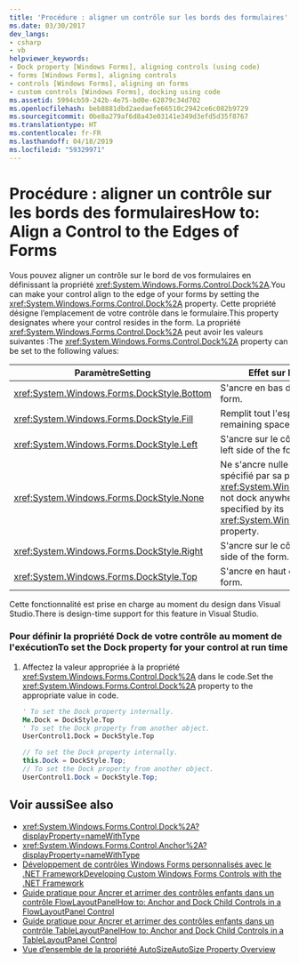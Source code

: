 ```yaml
---
title: 'Procédure : aligner un contrôle sur les bords des formulaires'
ms.date: 03/30/2017
dev_langs:
- csharp
- vb
helpviewer_keywords:
- Dock property [Windows Forms], aligning controls (using code)
- forms [Windows Forms], aligning controls
- controls [Windows Forms], aligning on forms
- custom controls [Windows Forms], docking using code
ms.assetid: 5994cb59-242b-4e75-bd0e-62879c34d702
ms.openlocfilehash: beb8881dbd2aedaefe66510c2942ce6c082b9729
ms.sourcegitcommit: 0be8a279af6d8a43e03141e349d3efd5d35f8767
ms.translationtype: HT
ms.contentlocale: fr-FR
ms.lasthandoff: 04/18/2019
ms.locfileid: "59329971"
---
```

# <a name="how-to-align-a-control-to-the-edges-of-forms"></a><span data-ttu-id="3e1b1-102">Procédure : aligner un contrôle sur les bords des formulaires</span><span class="sxs-lookup"><span data-stu-id="3e1b1-102">How to: Align a Control to the Edges of Forms</span></span>
<span data-ttu-id="3e1b1-103">Vous pouvez aligner un contrôle sur le bord de vos formulaires en définissant la propriété <xref:System.Windows.Forms.Control.Dock%2A>.</span><span class="sxs-lookup"><span data-stu-id="3e1b1-103">You can make your control align to the edge of your forms by setting the <xref:System.Windows.Forms.Control.Dock%2A> property.</span></span> <span data-ttu-id="3e1b1-104">Cette propriété désigne l’emplacement de votre contrôle dans le formulaire.</span><span class="sxs-lookup"><span data-stu-id="3e1b1-104">This property designates where your control resides in the form.</span></span> <span data-ttu-id="3e1b1-105">La propriété <xref:System.Windows.Forms.Control.Dock%2A> peut avoir les valeurs suivantes :</span><span class="sxs-lookup"><span data-stu-id="3e1b1-105">The <xref:System.Windows.Forms.Control.Dock%2A> property can be set to the following values:</span></span>  
  
|<span data-ttu-id="3e1b1-106">Paramètre</span><span class="sxs-lookup"><span data-stu-id="3e1b1-106">Setting</span></span>|<span data-ttu-id="3e1b1-107">Effet sur le contrôle</span><span class="sxs-lookup"><span data-stu-id="3e1b1-107">Effect on your control</span></span>|  
|-------------|----------------------------|  
|<xref:System.Windows.Forms.DockStyle.Bottom>|<span data-ttu-id="3e1b1-108">S'ancre en bas du formulaire.</span><span class="sxs-lookup"><span data-stu-id="3e1b1-108">Docks to the bottom of the form.</span></span>|  
|<xref:System.Windows.Forms.DockStyle.Fill>|<span data-ttu-id="3e1b1-109">Remplit tout l'espace restant dans le formulaire.</span><span class="sxs-lookup"><span data-stu-id="3e1b1-109">Fills all remaining space in the form.</span></span>|  
|<xref:System.Windows.Forms.DockStyle.Left>|<span data-ttu-id="3e1b1-110">S'ancre sur le côté gauche du formulaire.</span><span class="sxs-lookup"><span data-stu-id="3e1b1-110">Docks to the left side of the form.</span></span>|  
|<xref:System.Windows.Forms.DockStyle.None>|<span data-ttu-id="3e1b1-111">Ne s'ancre nulle part et apparaît à l'emplacement spécifié par sa propriété <xref:System.Windows.Forms.Control.Location%2A>.</span><span class="sxs-lookup"><span data-stu-id="3e1b1-111">Does not dock anywhere, and it appears at the location specified by its <xref:System.Windows.Forms.Control.Location%2A> property.</span></span>|  
|<xref:System.Windows.Forms.DockStyle.Right>|<span data-ttu-id="3e1b1-112">S'ancre sur le côté droit du formulaire.</span><span class="sxs-lookup"><span data-stu-id="3e1b1-112">Docks to the right side of the form.</span></span>|  
|<xref:System.Windows.Forms.DockStyle.Top>|<span data-ttu-id="3e1b1-113">S'ancre en haut du formulaire.</span><span class="sxs-lookup"><span data-stu-id="3e1b1-113">Docks to the top of the form.</span></span>|  
  
 <span data-ttu-id="3e1b1-114">Cette fonctionnalité est prise en charge au moment du design dans Visual Studio.</span><span class="sxs-lookup"><span data-stu-id="3e1b1-114">There is design-time support for this feature in Visual Studio.</span></span>  
  
### <a name="to-set-the-dock-property-for-your-control-at-run-time"></a><span data-ttu-id="3e1b1-115">Pour définir la propriété Dock de votre contrôle au moment de l'exécution</span><span class="sxs-lookup"><span data-stu-id="3e1b1-115">To set the Dock property for your control at run time</span></span>  
  
1. <span data-ttu-id="3e1b1-116">Affectez la valeur appropriée à la propriété <xref:System.Windows.Forms.Control.Dock%2A> dans le code.</span><span class="sxs-lookup"><span data-stu-id="3e1b1-116">Set the <xref:System.Windows.Forms.Control.Dock%2A> property to the appropriate value in code.</span></span>  
  
    ```vb  
    ' To set the Dock property internally.  
    Me.Dock = DockStyle.Top  
    ' To set the Dock property from another object.  
    UserControl1.Dock = DockStyle.Top  
    ```  
  
    ```csharp  
    // To set the Dock property internally.  
    this.Dock = DockStyle.Top;  
    // To set the Dock property from another object.  
    UserControl1.Dock = DockStyle.Top;  
    ```  
  
## <a name="see-also"></a><span data-ttu-id="3e1b1-117">Voir aussi</span><span class="sxs-lookup"><span data-stu-id="3e1b1-117">See also</span></span>

- <xref:System.Windows.Forms.Control.Dock%2A?displayProperty=nameWithType>
- <xref:System.Windows.Forms.Control.Anchor%2A?displayProperty=nameWithType>
- [<span data-ttu-id="3e1b1-118">Développement de contrôles Windows Forms personnalisés avec le .NET Framework</span><span class="sxs-lookup"><span data-stu-id="3e1b1-118">Developing Custom Windows Forms Controls with the .NET Framework</span></span>](developing-custom-windows-forms-controls.md)
- [<span data-ttu-id="3e1b1-119">Guide pratique pour Ancrer et arrimer des contrôles enfants dans un contrôle FlowLayoutPanel</span><span class="sxs-lookup"><span data-stu-id="3e1b1-119">How to: Anchor and Dock Child Controls in a FlowLayoutPanel Control</span></span>](how-to-anchor-and-dock-child-controls-in-a-flowlayoutpanel-control.md)
- [<span data-ttu-id="3e1b1-120">Guide pratique pour Ancrer et arrimer des contrôles enfants dans un contrôle TableLayoutPanel</span><span class="sxs-lookup"><span data-stu-id="3e1b1-120">How to: Anchor and Dock Child Controls in a TableLayoutPanel Control</span></span>](how-to-anchor-and-dock-child-controls-in-a-tablelayoutpanel-control.md)
- [<span data-ttu-id="3e1b1-121">Vue d’ensemble de la propriété AutoSize</span><span class="sxs-lookup"><span data-stu-id="3e1b1-121">AutoSize Property Overview</span></span>](autosize-property-overview.md)
